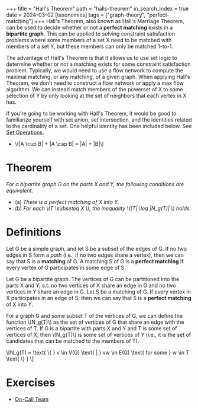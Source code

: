 +++
title = "Hall's Theorem"
path = "halls-theorem"
in_search_index = true
date = 2024-03-02
[taxonomies]
tags = ["graph-theory", "perfect-matching"]
+++
Hall's Theorem, also known as Hall's Marriage Theorem, can be used to decide
whether or not a **perfect matching** exists in a **bipartite graph**. This can be 
applied to solving constraint satisfaction problems where some members of a set X 
need to be matched with members of a set Y, but these members can only be matched
1-to-1.

The advantage of Hall's Theorem is that it allows us to use set logic to determine
whether or not a matching exists for some constraint satisfaction problem.
Typically, we would need to use a flow network to compute the maximal matching, or any matching, of a given graph. When applying Hall's Theorem, we don't need to construct a flow network or apply a max flow algorithm. We can instead
match members of the powerset of X to some selection of Y by only looking at the
set of neighbors that each vertex in X has.

If you're going to be working with Hall's Theorem, it would be good to
familiarize yourself with set union, set intersection, and the identities
related to the cardinality of a set. One helpful identity has been included
below. See [Set Operations](@/_tricks/set_ops.md).

- \\(|A \cup B| + |A \cap B| = |A| + |B|\\)


# Theorem

_For a bipartite graph G on the parts X and Y, the following conditions are
equivalent._

- (a) _There is a perfect matching of X into Y._
- (b) _For each \\(T \subseteq X \\), the inequality \\(|T| \leq |N_g(T)| \\) holds._

# Definitions

Let G be a simple graph, and let S be a subset of the edges of G. If no two
edges in S form a _path_ (i.e., if no two edges share a vertex), then we can say
that S is a **matching** of G. A matching S of G is a **perfect matching** if
every vertex of G participates in some edge of S.

Let G be a bipartite graph. The vertices of G can be partitioned into the parts
X and Y, s.t. no two vertices of X share an edge in G and no two vertices in Y
share an edge in G. Let S be a matching of G. If every vertex in X participates
in an edge of S, then we can say that S is a **perfect matching** of X into Y.

For a graph G and some subset T of the vertices of G, we can define the function
\\(N_g(T)\\) as the set of vertices of G that share an edge with the vertices of
T. If G is a bipartite with parts X and Y and T is some set of vertices of X,
then \\(N_g(T)\\) is some set of vertices of Y (i.e., it is the set of
candidates that can be matched to the members of T).

\\[N_g(T) = \text{ \\{ } v \in V(G) \text{ | } vw \in E(G) \text{ for some } w \in T \text{ \\} } \\]

# Exercises

- [On-Call Team](@/_exercises/on_call_team.md)
